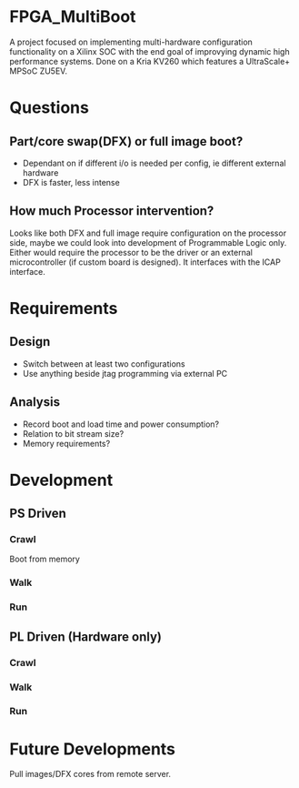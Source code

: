 # FPGA_MultiBoot
A project focused on implementing multi-hardware configuration functionality on a Xilinx SOC with the end goal of improvying dynamic high performance systems.
Done on a Kria KV260 which features a UltraScale+ MPSoC ZU5EV.

# Questions
## Part/core swap(DFX) or full image boot?
 - Dependant on if different i/o is needed per config, ie different external hardware
 - DFX is faster, less intense

## How much Processor intervention?
Looks like both DFX and full image require configuration on the processor side, maybe we could look into development of Programmable Logic only.
Either would require the processor to be the driver or an external microcontroller (if custom board is designed). It interfaces with the ICAP interface.

# Requirements
## Design
 - Switch between at least two configurations
 - Use anything beside jtag programming via external PC

## Analysis
 - Record boot and load time and power consumption?
 - Relation to bit stream size?
 - Memory requirements?

# Development

## PS Driven
### Crawl
Boot from memory

### Walk

### Run

## PL Driven (Hardware only)
### Crawl

### Walk

### Run

# Future Developments
Pull images/DFX cores from remote server.
